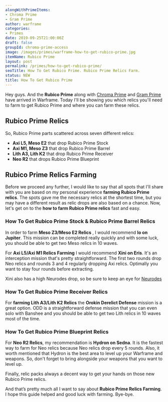 ```yaml
---
alongWithPrimeItems:
- Chroma Prime
- Gram Prime
author: warframe
categories:
- Primes
date: 2019-09-25T21:00:00Z
draft: false
groupId: chroma-prime-access
image: /images/primes/warframe-how-to-get-rubico-prime.jpg
itemName: Rubico Prime
layout: post
permalink: /primes/how-to-get-rubico-prime/
seoTitle: How To Get Rubico Prime. Rubico Prime Relics Farm.
status: NEW
title: How To Get Rubico Prime
---
```

<p>Hey guys. And the <strong>Rubico Prime</strong> along with <a href="/primes/how-to-get-chroma-prime/" title="How To Get Chroma Prime">Chroma Prime</a> and <a href="/primes/how-to-get-gram-prime/" title="How To Get Gram Prime">Gram Prime</a> have arrived in Warframe. Today I'll be showing you which relics you'll need to farm to get Rubico Prime and where you can farm these relics.</p><!--more--> <h2>Rubico Prime Relics</h2> <p>So, Rubico Prime parts scattered across seven different relics:</p> <ul>  <li> <b>Axi L5, Meso E2</b> that drop Rubico Prime Stock </li>  <li> <b>Axi M1, Meso Z3</b> that drop Rubico Prime Barrel </li>  <li> <b>Lith A3, Lith K2</b> that drop Rubico Prime Receiver </li>  <li> <b>Neo R2</b> that drops Rubico Prime Blueprint </li>  </ul> <h2>Rubico Prime Relics Farming</h2> <p>Before we proceed any further, I would like to say that all spots that I'll share with you are based on my personal experience <strong>farming Rubico Prime relics</strong>. The spots gave me the necessary relics at the shortest time, but you may have a different result as relic drops are also based on a chance. Now, let's get on to the <strong>how to farm Rubico Prime relics</strong> fast and easy.</p>  <h3>How To Get Rubico Prime Stock &amp; Rubico Prime Barrel Relics</h3>    <p>In order to farm <b>Meso Z3/Meso E2 Relics</b> , I would recommend <b>Io on Jupiter</b>. This mission can be completed really quickly and with some luck, you should be able to get two Meso relics in 10 waves.</p>        <p>For <b>Axi L5/Axi M1 Relics Farming</b> I would recommend <b>Xini on Eris</b>. It's an interception mission that's pretty straightforward. The first two rounds drop Neo relics and rounds 3 and 4 regularly dropping Axi relics. Optimally you want to stay four rounds before extracting.</p> <p>Xini also has a high Neurodes drop, so be sure to keep an eye for <a href="/warframe-neurodes-farming/" title="Warframe Neurodes Farming">Neurodes</a></p>       <h3>How To Get Rubico Prime Receiver Relics</h3>    <p>For <strong>farming Lith A3/Lith K2 Relics</strong> the <b>Orokin Derelict Defense</b> mission is a great option. ODD is a straightforward defense mission that you can even solo with Banshee and you should be able to get two Lith relics in 10 waves most of the time.</p>       <h3>How To Get Rubico Prime Blueprint Relics</h3>    <p>For <b>Neo R2 Relics</b>, my recommendation is <b>Hydron on Sedna</b>. It is the fastest way to farm for Neo relics because Neo relics drop every 5 rounds. Also, it worth mentioned that Hydron is the best area to level up your Warframe and weapons. So, don't forget to bring alongside your weapons that you want to level up.</p>        <p>Finally, relic packs always a decent way to get your hands on those new Rubico Prime relics.</p> <p>And that’s pretty much all I want to say about <strong>Rubico Prime Relics Farming</strong>. I hope this guide helped and good luck with farming. Bye-bye.</p>